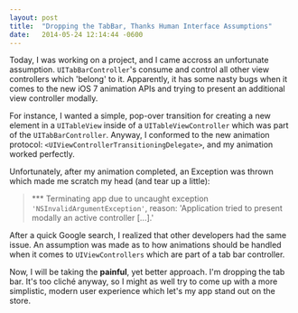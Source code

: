 ```yaml
---
layout: post
title:  "Dropping the TabBar, Thanks Human Interface Assumptions"
date:   2014-05-24 12:14:44 -0600
---
```

Today, I was working on a project, and I came accross an unfortunate assumption.  `UITabBarController`'s consume and control all other view controllers which 'belong' to it.  Apparently, it has some nasty bugs when it comes to the new iOS 7 animation APIs and trying to present an additional view controller modally.  

For instance, I wanted a simple, pop-over transition for creating a new element in a `UITableView` inside of a `UITableViewController` which was part of the `UITabBarController`.  Anyway, I conformed to the new animation protocol: `<UIViewControllerTransitioningDelegate>`, and my animation worked perfectly.

Unfortunately, after my animation completed, an Exception was thrown which made me scratch my head (and tear up a little): 

> *** Terminating app due to uncaught exception `'NSInvalidArgumentException'`, reason: 'Application tried to present modally an active controller [...].'

After a quick Google search, I realized that other developers had the same issue. An assumption was made as to how animations should be handled when it comes to `UIViewControllers` which are part of a tab bar controller.

Now, I will be taking the **painful**, yet better approach.  I'm dropping the tab bar.  It's too cliché anyway, so I might as well try to come up with a more simplistic, modern user experience which let's my app stand out on the store.